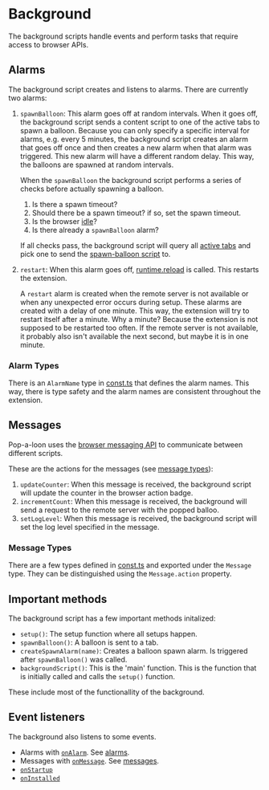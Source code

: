 # Background

The background scripts handle events and perform tasks that require access to browser APIs.

## Alarms

The background script creates and listens to alarms. There are currently two alarms:

1. `spawnBalloon`: This alarm goes off at random intervals. When it goes off, the background script sends a content script to one of the active tabs to spawn a balloon. Because you can only specify a specific interval for alarms, e.g. every 5 minutes, the background script creates an alarm that goes off once and then creates a new alarm when that alarm was triggered. This new alarm will have a different random delay. This way, the balloons are spawned at random intervals.

   When the `spawnBalloon` the background script performs a series of checks before actually spawning a balloon.

   1. Is there a spawn timeout?
   2. Should there be a spawn timeout? if so, set the spawn timeout.
   3. Is the browser [idle](https://developer.chrome.com/docs/extensions/reference/api/idle)?
   4. Is there already a `spawnBalloon` alarm?

   If all checks pass, the background script will query all [active tabs](https://developer.mozilla.org/en-US/docs/Mozilla/Add-ons/WebExtensions/API/tabs/query#active) and pick one to send the [spawn-balloon script](/src/content/spawn-balloon.ts) to.

2. `restart`: When this alarm goes off, [runtime.reload](https://developer.mozilla.org/en-US/docs/Mozilla/Add-ons/WebExtensions/API/runtime/reload) is called. This restarts the extension.

   A `restart` alarm is created when the remote server is not available or when any unexpected error occurs during setup. These alarms are created with a delay of one minute. This way, the extension will try to restart itself after a minute. Why a minute? Because the extension is not supposed to be restarted too often. If the remote server is not available, it probably also isn't available the next second, but maybe it is in one minute.

### Alarm Types

There is an `AlarmName` type in [const.ts](/src/const.ts) that defines the alarm names. This way, there is type safety and the alarm names are consistent throughout the extension.

## Messages

Pop-a-loon uses the [browser messaging API](https://developer.chrome.com/docs/extensions/develop/concepts/messaging) to communicate between different scripts.

These are the actions for the messages (see [message types](#message-types)):

1. `updateCounter`: When this message is received, the background script will update the counter in the browser action badge.
2. `incrementCount`: When this message is received, the background will send a request to the remote server with the popped balloo.
3. `setLogLevel`: When this message is received, the background script will set the log level specified in the message.

### Message Types

There are a few types defined in [const.ts](/src/const.ts) and exported under the `Message` type. They can be distinguished using the `Message.action` property.

## Important methods

The background script has a few important methods initalized:

- `setup()`: The setup function where all setups happen.
- `spawnBalloon()`: A balloon is sent to a tab.
- `createSpawnAlarm(name)`: Creates a balloon spawn alarm. Is triggered after `spawnBalloon()` was called.
- `backgroundScript()`: This is the 'main' function. This is the function that is initially called and calls the `setup()` function.

These include most of the functionallity of the background.

## Event listeners

The background also listens to some events.

- Alarms with [`onAlarm`](https://developer.mozilla.org/en-US/docs/Mozilla/Add-ons/WebExtensions/API/alarms/onAlarm). See [alarms](#alarms).
- Messages with [`onMessage`](https://developer.mozilla.org/en-US/docs/Mozilla/Add-ons/WebExtensions/API/runtime/onMessage). See [messages](#messages).
- [`onStartup`](https://developer.mozilla.org/en-US/docs/Mozilla/Add-ons/WebExtensions/API/runtime/onStartup)
- [`onInstalled`](https://developer.mozilla.org/en-US/docs/Mozilla/Add-ons/WebExtensions/API/runtime/onInstalled)
